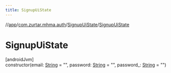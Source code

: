 ```yaml
---
title: SignupUiState
---
```

//[app](../../../index.html)/[com.zurtar.mhma.auth](../index.html)/[SignupUiState](index.html)/[SignupUiState](-signup-ui-state.html)



# SignupUiState



[androidJvm]\
constructor(email: [String](https://kotlinlang.org/api/core/kotlin-stdlib/kotlin/-string/index.html) = &quot;&quot;, password: [String](https://kotlinlang.org/api/core/kotlin-stdlib/kotlin/-string/index.html) = &quot;&quot;, password_: [String](https://kotlinlang.org/api/core/kotlin-stdlib/kotlin/-string/index.html) = &quot;&quot;)




